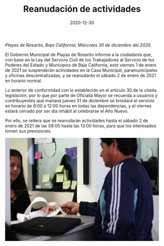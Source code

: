 ﻿---
layout: blog
title:  "Reanudación de actividades"
date:   2020-12-30
categories: rosarito
permalink: /:categories/:title:output_ext
image: /img/cnr/2020-12-30-reanudacion-de-actividades.jpeg
alt: "Reanudación de actividades"
autor: 
---


*Playas de Rosarito, Baja California; Miércoles 30 de diciembre del 2020.*


El Gobierno Municipal de Playas de Rosarito informa a la ciudadanía que, con base en la Ley del Servicio Civil de los Trabajadores al Servicio de los Poderes del Estado y Municipios de Baja California, este viernes 1 de enero de 2021 se suspenderán actividades en la Casa Municipal, paramunicipales y oficinas descentralizadas, y se reanudarán el sábado 2 de enero de 2021 en horario normal.


Lo anterior de conformidad con lo establecido en el artículo 30 de la citada legislación, por lo que por parte de Oficialía Mayor se recuerda a usuarios y contribuyentes que mañana jueves 31 de diciembre se brindará el servicio en horario de 8:00 a 12:00 horas en todas las dependencias, y el viernes estará cerrado por ser día inhábil al celebrarse el Año Nuevo.


Por ello, se reitera que se reanudarán actividades hasta el sábado 2 de enero de 2021 de las 08:00 hasta las 13:00 horas, para que los interesados tomen sus previsiones.

<div id="carouselExampleSlidesOnly" class="carousel slide" data-ride="carousel">
  <div class="carousel-inner">
    <div class="carousel-item active">
       <img class="d-block w-100" src="/img/cnr/2020-12-30-reanudacion-de-actividades.jpeg" loading="lazy"  alt="Reanudación de actividades">
    </div>
  </div>
</div>